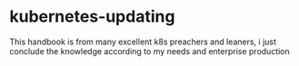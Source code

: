 # kubernetes-updating
This handbook is from many excellent k8s preachers and leaners, i just conclude the knowledge according to my needs and enterprise production

